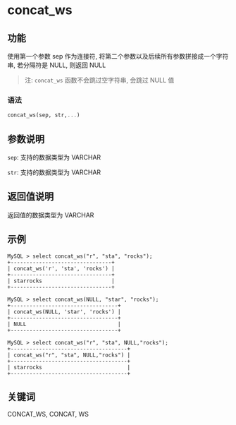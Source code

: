 # concat_ws

## 功能

使用第一个参数 sep 作为连接符, 将第二个参数以及后续所有参数拼接成一个字符串, 若分隔符是 NULL, 则返回 NULL
> 注: `concat_ws` 函数不会跳过空字符串, 会跳过 NULL 值

### 语法

```Haskell
concat_ws(sep, str,...)
```

## 参数说明

`sep`: 支持的数据类型为 VARCHAR

`str`: 支持的数据类型为 VARCHAR

## 返回值说明

返回值的数据类型为 VARCHAR

## 示例

```Plain Text
MySQL > select concat_ws("r", "sta", "rocks");
+--------------------------------+
| concat_ws('r', 'sta', 'rocks') |
+--------------------------------+
| starrocks                      |
+--------------------------------+

MySQL > select concat_ws(NULL, "star", "rocks");
+----------------------------------+
| concat_ws(NULL, 'star', 'rocks') |
+----------------------------------+
| NULL                             |
+----------------------------------+

MySQL > select concat_ws("r", "sta", NULL,"rocks");
+-------------------------------------+
| concat_ws("r", "sta", NULL,"rocks") |
+-------------------------------------+
| starrocks                           |
+-------------------------------------+
```

## 关键词

CONCAT_WS, CONCAT, WS
